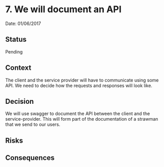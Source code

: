 # 7. We will document an API

Date: 01/06/2017

## Status

Pending

## Context

The client and the service provider will have to communicate using some API.
We need to decide how the requests and responses will look like.

## Decision

We will use swagger to document the API between the client and the service-provider. This will form part of the documentation of a strawman that we send to our users.

## Risks

## Consequences

